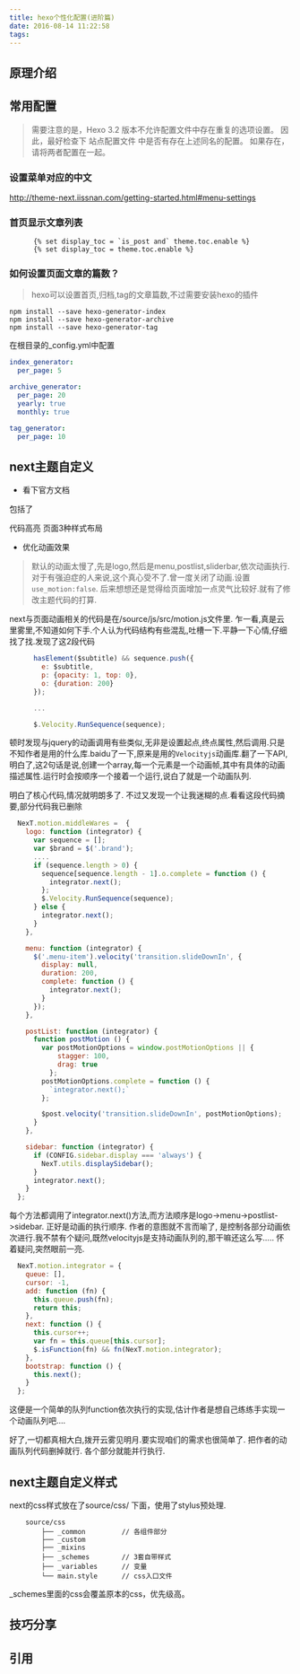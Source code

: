 ```yaml
---
title: hexo个性化配置(进阶篇)
date: 2016-08-14 11:22:58
tags:
---
```



## 原理介绍

## 常用配置

> 需要注意的是，Hexo 3.2 版本不允许配置文件中存在重复的选项设置。 因此，最好检查下 站点配置文件 中是否有存在上述同名的配置。 如果存在，请将两者配置在一起。



### 设置菜单对应的中文

http://theme-next.iissnan.com/getting-started.html#menu-settings

### 首页显示文章列表

```
      {% set display_toc = `is_post and` theme.toc.enable %}
      {% set display_toc = theme.toc.enable %}
```


### 如何设置页面文章的篇数？

> hexo可以设置首页,归档,tag的文章篇数,不过需要安装hexo的插件

```shell
npm install --save hexo-generator-index
npm install --save hexo-generator-archive
npm install --save hexo-generator-tag
```

在根目录的_config.yml中配置

```yml
index_generator:
  per_page: 5

archive_generator:
  per_page: 20
  yearly: true
  monthly: true

tag_generator:
  per_page: 10
```


## next主题自定义

* 看下官方文档

包括了

代码高亮
页面3种样式布局

* 优化动画效果

> 默认的动画太慢了,先是logo,然后是menu,postlist,sliderbar,依次动画执行.对于有强迫症的人来说,这个真心受不了.曾一度关闭了动画.设置`use_motion:false`. 后来想想还是觉得给页面增加一点灵气比较好.就有了修改主题代码的打算.

next与页面动画相关的代码是在/source/js/src/motion.js文件里. 乍一看,真是云里雾里,不知道如何下手.个人认为代码结构有些混乱,吐槽一下.平静一下心情,仔细找了找.发现了这2段代码

```javascript
      hasElement($subtitle) && sequence.push({
        e: $subtitle,
        p: {opacity: 1, top: 0},
        o: {duration: 200}
      });

      ...

      $.Velocity.RunSequence(sequence);


```

顿时发现与jquery的动画调用有些类似,无非是设置起点,终点属性,然后调用.只是不知作者是用的什么库.baidu了一下,原来是用的`Velocityjs`动画库.翻了一下API,明白了,这2句话是说,创建一个array,每一个元素是一个动画帧,其中有具体的动画描述属性.运行时会按顺序一个接着一个运行,说白了就是一个动画队列.

明白了核心代码,情况就明朗多了. 不过又发现一个让我迷糊的点.看看这段代码摘要,部分代码我已删除

```javascript
  NexT.motion.middleWares =  {
    logo: function (integrator) {
      var sequence = [];
      var $brand = $('.brand');
      ....
      if (sequence.length > 0) {
        sequence[sequence.length - 1].o.complete = function () {
          integrator.next();
        };
        $.Velocity.RunSequence(sequence);
      } else {
        integrator.next();
      }
    },

    menu: function (integrator) {
      $('.menu-item').velocity('transition.slideDownIn', {
        display: null,
        duration: 200,
        complete: function () {
          integrator.next();
        }
      });
    },

    postList: function (integrator) {
      function postMotion () {
        var postMotionOptions = window.postMotionOptions || {
            stagger: 100,
            drag: true
          };
        postMotionOptions.complete = function () {
          `integrator.next();`
        };

        $post.velocity('transition.slideDownIn', postMotionOptions);
      }
    },

    sidebar: function (integrator) {
      if (CONFIG.sidebar.display === 'always') {
        NexT.utils.displaySidebar();
      }
      integrator.next();
    }
  };

```

每个方法都调用了integrator.next()方法,而方法顺序是logo->menu->postlist->sidebar. 正好是动画的执行顺序. 作者的意图就不言而喻了, 是控制各部分动画依次进行.我不禁有个疑问,既然velocityjs是支持动画队列的,那干嘛还这么写..... 怀着疑问,突然眼前一亮.

```javascript
  NexT.motion.integrator = {
    queue: [],
    cursor: -1,
    add: function (fn) {
      this.queue.push(fn);
      return this;
    },
    next: function () {
      this.cursor++;
      var fn = this.queue[this.cursor];
      $.isFunction(fn) && fn(NexT.motion.integrator);
    },
    bootstrap: function () {
      this.next();
    }
  };
```

这便是一个简单的队列function依次执行的实现,估计作者是想自己练练手实现一个动画队列吧....

好了,一切都真相大白,拨开云雾见明月.要实现咱们的需求也很简单了. 把作者的动画队列代码删掉就行. 各个部分就能并行执行.


## next主题自定义样式

next的css样式放在了source/css/ 下面，使用了stylus预处理.

```
    source/css
        ├── _common         // 各组件部分
        ├── _custom
        ├── _mixins         
        ├── _schemes        // 3套自带样式
        ├── _variables      // 变量
        └── main.style      // css入口文件
```

_schemes里面的css会覆盖原本的css，优先级高。


## 技巧分享

## 引用
